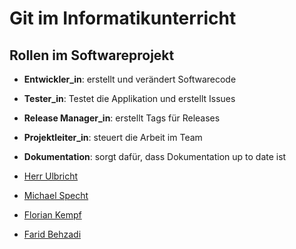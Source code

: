 # Git im Informatikunterricht


## Rollen im Softwareprojekt
- **Entwickler_in**: erstellt und verändert Softwarecode
- **Tester_in**: Testet die Applikation und erstellt Issues
- **Release Manager_in**: erstellt Tags für Releases
- **Projektleiter_in**: steuert die Arbeit im Team
- **Dokumentation**: sorgt dafür, dass Dokumentation up to date ist

- [Herr Ulbricht](ulbrc.md)
- [Michael Specht](specht.md)
- [Florian Kempf](kempf.md)
- [Farid Behzadi](FaridBeh.md)
